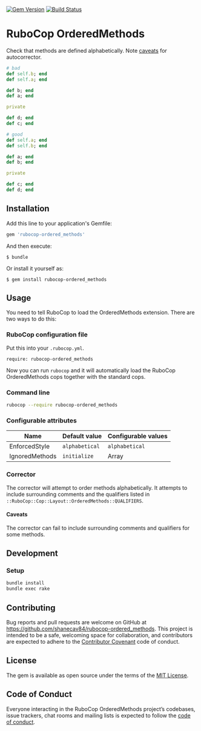 [![Gem Version](https://badge.fury.io/rb/rubocop-ordered_methods.svg)](https://badge.fury.io/rb/rubocop-ordered_methods)
[![Build Status](https://travis-ci.org/shanecav84/rubocop-ordered_methods.svg?branch=master)](https://travis-ci.org/shanecav84/rubocop-ordered_methods)

# RuboCop OrderedMethods

Check that methods are defined alphabetically. Note [caveats](#caveats) for
autocorrector.

```ruby
# bad
def self.b; end
def self.a; end

def b; end
def a; end

private

def d; end
def c; end

# good
def self.a; end
def self.b; end

def a; end
def b; end

private

def c; end
def d; end
```

## Installation

Add this line to your application's Gemfile:

```ruby
gem 'rubocop-ordered_methods'
```

And then execute:

    $ bundle

Or install it yourself as:

    $ gem install rubocop-ordered_methods

## Usage

You need to tell RuboCop to load the OrderedMethods extension. There are two
ways to do this:

### RuboCop configuration file

Put this into your `.rubocop.yml`.

```
require: rubocop-ordered_methods
```

Now you can run `rubocop` and it will automatically load the RuboCop OrderedMethods
cops together with the standard cops.

### Command line

```bash
rubocop --require rubocop-ordered_methods
```

### Configurable attributes

Name | Default value | Configurable values
--- | --- | ---
EnforcedStyle | `alphabetical` | `alphabetical`
IgnoredMethods | `initialize` | Array

### Corrector

The corrector will attempt to order methods alphabetically. It attempts to
include surrounding comments and the qualifiers listed in
`::RuboCop::Cop::Layout::OrderedMethods::QUALIFIERS`.

#### Caveats
The corrector can fail to include surrounding comments and qualifiers for some
methods.

## Development

### Setup

```bash
bundle install
bundle exec rake
```

## Contributing

Bug reports and pull requests are welcome on GitHub at https://github.com/shanecav84/rubocop-ordered_methods. This project is intended to be a safe, welcoming space for collaboration, and contributors are expected to adhere to the [Contributor Covenant](http://contributor-covenant.org) code of conduct.

## License

The gem is available as open source under the terms of the [MIT License](https://opensource.org/licenses/MIT).

## Code of Conduct

Everyone interacting in the RuboCop OrderedMethods project’s codebases, issue trackers, chat rooms and mailing lists is expected to follow the [code of conduct](https://github.com/shanecav84/rubocop-ordered_methods/blob/master/CODE_OF_CONDUCT.md).
